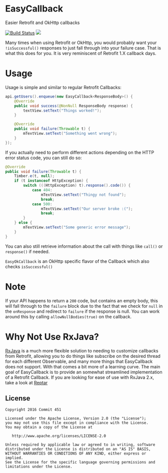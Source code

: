 # EasyCallback
Easier Retrofit and OkHttp callbacks

[![Build Status](https://travis-ci.org/Commit451/EasyCallback.svg?branch=master)](https://travis-ci.org/Commit451/EasyCallback)
[![](https://jitpack.io/v/Commit451/EasyCallback.svg)](https://jitpack.io/#Commit451/EasyCallback)

Many times when using Retrofit or OkHttp, you would probably want your `!isSuccessful()` responses to just fall through into your failure case. That is what this does for you. It is very reminiscent of Retrofit 1.X callback days.

# Usage
Usage is simple and similar to regular Retrofit Callbacks:
```java
api.getUsers().enqueue(new EasyCallback<ResponseBody>() {
    @Override
    public void success(@NonNull ResponseBody response) {
        textView.setText("Things worked!");
    }

    @Override
    public void failure(Throwable t) {
        mTextView.setText("Something went wrong");
    }
});
```   

If you actually need to perform different actions depending on the HTTP error status code, you can still do so:
```java
@Override
public void failure(Throwable t) {
    Timber.e(t, null);
    if (t instanceof HttpException) {
        switch (((HttpException) t).response().code()) {
            case 404:
                mTextView.setText("Thingy not found");
                break;
            case 500:
                mTextView.setText("Our server broke :(");
                break;
        }
    } else {
        mTextView.setText("Some generic error message");
    }
}
```
You can also still retrieve information about the call with things like `call()` or `response()` if needed.

`EasyOkCallback` is an OkHttp specific flavor of the Callback which also checks `isSuccessful()`

# Note
If your API happens to return a `200` code, but contains an empty body, this will fall through to the `failure` block due to the fact that we check for `null` in the `onResponse` and redirect to `failure` if the response is null. You can work around this by calling `allowNullBodies(true)` on the callback.

# Why Not Use RxJava?
[RxJava](https://github.com/ReactiveX/RxJava) is a much more flexible solution to needing to customize callbacks from Retrofit, allowing you to do things like subscribe on the desired thread for each different Observable, and many more things that EasyCallback does not support. With that comes a bit more of a learning curve. The main goal of EasyCallback is to provide an somewhat streamlined implementation of a Retrofit Callback. If you are looking for ease of use with RxJava 2.x, take a look at [Reptar](https://github.com/Commit451/Reptar)

License
--------

    Copyright 2016 Commit 451

    Licensed under the Apache License, Version 2.0 (the "License");
    you may not use this file except in compliance with the License.
    You may obtain a copy of the License at

       http://www.apache.org/licenses/LICENSE-2.0

    Unless required by applicable law or agreed to in writing, software
    distributed under the License is distributed on an "AS IS" BASIS,
    WITHOUT WARRANTIES OR CONDITIONS OF ANY KIND, either express or implied.
    See the License for the specific language governing permissions and
    limitations under the License.
